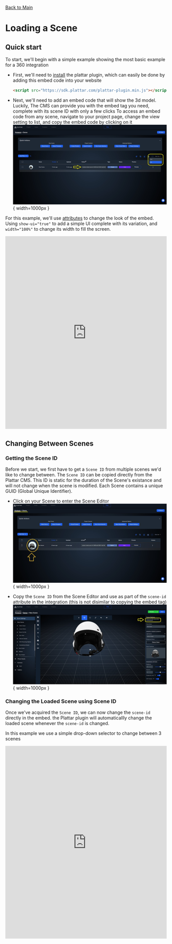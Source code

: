 [Back to Main](./)

# Loading a Scene

## Quick start

To start, we'll begin with a simple example showing the most basic example for a 360 integration 

- First, we'll need to [install](../installation/installation.md) the plattar plugin, which can easily be done by adding this embed code into your website
    ```html
    <script src="https://sdk.plattar.com/plattar-plugin.min.js"></script>
    ```

- Next, we'll need to add an embed code that will show the 3d model. Luckily, The CMS can provide you with the embed tag you need, complete with its scene ID with only a few clicks
To access an embed code from any scene, navigate to your project page, change the view setting to list, and copy the embed code by clicking on it
![Getting the embed Code](GettingEmbed.jpg){ width=1000px }


For this example, we'll use [attributes](../guides/node-attributes.md) to change the look of the embed. Using ```show-ui="true"``` to add a simple UI complete with its variation, and ```width="100%"``` to change its width to fill the screen.
<iframe height="600" style="width: 100%;" scrolling="no" title="Quick Start" src="https://codepen.io/plattar/embed/JoPaOge?default-tab=html%2Cresult&editable=true" frameborder="no" loading="lazy" allowtransparency="true" allowfullscreen="true">
  See the Pen <a href="https://codepen.io/plattar/pen/JoPaOge">
  Quick Start</a> by Plattar (<a href="https://codepen.io/plattar">@plattar</a>)
  on <a href="https://codepen.io">CodePen</a>.
</iframe>

## Changing Between Scenes
### Getting the Scene ID
Before we start, we first have to get a `Scene ID` from multiple scenes we'd like to change between. The `Scene ID` can be copied directly from the Plattar CMS. This ID is static for the duration of the Scene's existance and will not change when the scene is modified. Each Scene contains a unique GUID (Global Unique Identifier).

- Click on your Scene to enter the Scene Editor 
![Scene ID can be located on the top right corner under 'Scene Settings'](OpenEditor.jpg){ width=1000px }

- Copy the `Scene ID` from the Scene Editor and use as part of the `scene-id` attribute in the integration (this is not disimilar to copying the embed tag)
![Navigating to the Editor](Scene-ID.jpg){ width=1000px }

### Changing the Loaded Scene using Scene ID
Once we've acquired the `Scene ID`, we can now change the `scene-id` directly in the embed. the Plattar plugin will automaticallly change the loaded scene whenever the `scene-id` is changed.

In this example we use a simple drop-down selector to change between 3 scenes
<iframe height="600" style="width: 100%;" scrolling="no" title="Changing Scene" src="https://codepen.io/plattar/embed/raBqJMb?default-tab=html%2Cresult&editable=true" frameborder="no" loading="lazy" allowtransparency="true" allowfullscreen="true">
  See the Pen <a href="https://codepen.io/plattar/pen/raBqJMb">
  Changing Scene</a> by Plattar (<a href="https://codepen.io/plattar">@plattar</a>)
  on <a href="https://codepen.io">CodePen</a>.
</iframe>

